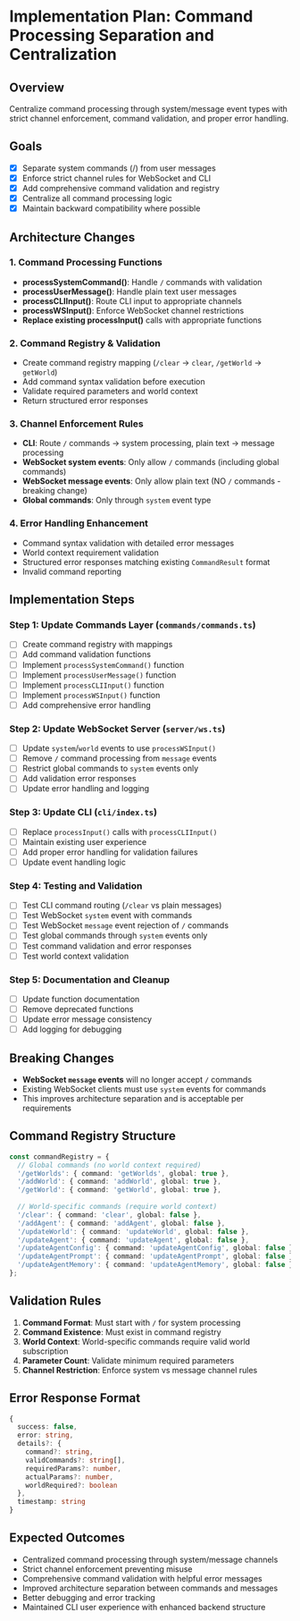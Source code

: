 # Implementation Plan: Command Processing Separation and Centralization

## Overview
Centralize command processing through system/message event types with strict channel enforcement, command validation, and proper error handling.

## Goals
- [x] Separate system commands (/) from user messages
- [x] Enforce strict channel rules for WebSocket and CLI
- [x] Add comprehensive command validation and registry
- [x] Centralize all command processing logic
- [x] Maintain backward compatibility where possible

## Architecture Changes

### 1. Command Processing Functions
- **processSystemCommand()**: Handle `/` commands with validation
- **processUserMessage()**: Handle plain text user messages  
- **processCLIInput()**: Route CLI input to appropriate channels
- **processWSInput()**: Enforce WebSocket channel restrictions
- **Replace existing processInput()** calls with appropriate functions

### 2. Command Registry & Validation
- Create command registry mapping (`/clear` → `clear`, `/getWorld` → `getWorld`)
- Add command syntax validation before execution
- Validate required parameters and world context
- Return structured error responses

### 3. Channel Enforcement Rules
- **CLI**: Route `/` commands → system processing, plain text → message processing
- **WebSocket system events**: Only allow `/` commands (including global commands)
- **WebSocket message events**: Only allow plain text (NO `/` commands - breaking change)
- **Global commands**: Only through `system` event type

### 4. Error Handling Enhancement
- Command syntax validation with detailed error messages
- World context requirement validation
- Structured error responses matching existing `CommandResult` format
- Invalid command reporting

## Implementation Steps

### Step 1: Update Commands Layer (`commands/commands.ts`)
- [ ] Create command registry with mappings
- [ ] Add command validation functions
- [ ] Implement `processSystemCommand()` function
- [ ] Implement `processUserMessage()` function
- [ ] Implement `processCLIInput()` function
- [ ] Implement `processWSInput()` function
- [ ] Add comprehensive error handling

### Step 2: Update WebSocket Server (`server/ws.ts`)
- [ ] Update `system`/`world` events to use `processWSInput()`
- [ ] Remove `/` command processing from `message` events
- [ ] Restrict global commands to `system` events only
- [ ] Add validation error responses
- [ ] Update error handling and logging

### Step 3: Update CLI (`cli/index.ts`)
- [ ] Replace `processInput()` calls with `processCLIInput()`
- [ ] Maintain existing user experience
- [ ] Add proper error handling for validation failures
- [ ] Update event handling logic

### Step 4: Testing and Validation
- [ ] Test CLI command routing (`/clear` vs plain messages)
- [ ] Test WebSocket `system` event with commands
- [ ] Test WebSocket `message` event rejection of `/` commands
- [ ] Test global commands through `system` events only
- [ ] Test command validation and error responses
- [ ] Test world context validation

### Step 5: Documentation and Cleanup
- [ ] Update function documentation
- [ ] Remove deprecated functions
- [ ] Update error message consistency
- [ ] Add logging for debugging

## Breaking Changes
- **WebSocket `message` events** will no longer accept `/` commands
- Existing WebSocket clients must use `system` events for commands
- This improves architecture separation and is acceptable per requirements

## Command Registry Structure
```typescript
const commandRegistry = {
  // Global commands (no world context required)
  '/getWorlds': { command: 'getWorlds', global: true },
  '/addWorld': { command: 'addWorld', global: true },
  '/getWorld': { command: 'getWorld', global: true },
  
  // World-specific commands (require world context)
  '/clear': { command: 'clear', global: false },
  '/addAgent': { command: 'addAgent', global: false },
  '/updateWorld': { command: 'updateWorld', global: false },
  '/updateAgent': { command: 'updateAgent', global: false },
  '/updateAgentConfig': { command: 'updateAgentConfig', global: false },
  '/updateAgentPrompt': { command: 'updateAgentPrompt', global: false },
  '/updateAgentMemory': { command: 'updateAgentMemory', global: false }
};
```

## Validation Rules
1. **Command Format**: Must start with `/` for system processing
2. **Command Existence**: Must exist in command registry
3. **World Context**: World-specific commands require valid world subscription
4. **Parameter Count**: Validate minimum required parameters
5. **Channel Restriction**: Enforce system vs message channel rules

## Error Response Format
```typescript
{
  success: false,
  error: string,
  details?: {
    command?: string,
    validCommands?: string[],
    requiredParams?: number,
    actualParams?: number,
    worldRequired?: boolean
  },
  timestamp: string
}
```

## Expected Outcomes
- Centralized command processing through system/message channels
- Strict channel enforcement preventing misuse
- Comprehensive command validation with helpful error messages
- Improved architecture separation between commands and messages
- Better debugging and error tracking
- Maintained CLI user experience with enhanced backend structure
